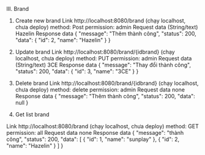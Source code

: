 III. Brand
1.	Create new brand
Link
http://localhost:8080/brand  (chạy localhost, chưa deploy)
method: Post
permission: admin
Request data (String/text)
Hazelin
Response data
{
    "message": "Thêm thành công",
    "status": 200,
    "data": {
        "id": 2,
        "name": "Hazelin"
    }
}

2.	Update brand
Link
http://localhost:8080/brand/{idbrand}   (chạy localhost, chưa deploy)
method: PUT
permission: admin
Request data (String/text)
3CE
Response data
{
"message": "Thay đổi thành công",
"status": 200,
"data": {
"id": 3,
"name": "3CE"
}
}


3.	Delete brand
Link
http://localhost:8080/brand/{idbrand}   (chạy localhost, chưa deploy)
method: delete
permission: admin
Request data 
none
Response data
{
"message": "Thêm thành công",
"status": 200,
"data": null
}


4.	Get list brand

Link
http://localhost:8080/brand   (chạy localhost, chưa deploy)
method: GET
permission: all
Request data 
none
Response data
{
    "message": "thành công",
    "status": 200,
    "data": [
        {
            "id": 1,
            "name": "sunplay"
        },
        {
            "id": 2,
            "name": "Hazelin"
        }
    ]
}
